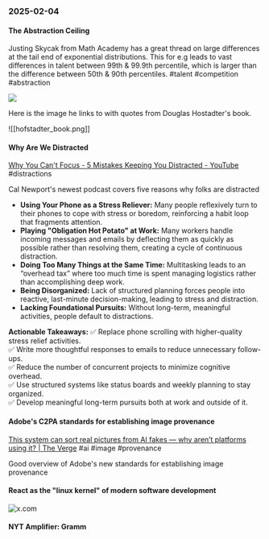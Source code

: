 ### 2025-02-04
#### The Abstraction Ceiling
Justing Skycak from Math Academy has a great thread on large differences at the tail end of exponential distributions. This for e.g leads to vast differences in talent between 99th & 99.9th percentile, which is larger than the difference between 50th & 90th percentiles. #talent #competition #abstraction

![](https://x.com/justinskycak/status/1886111134161481931)

Here is the image he links to with quotes from Douglas Hostadter's book.

![[hofstadter_book.png]]

#### Why Are We Distracted
[Why You Can't Focus - 5 Mistakes Keeping You Distracted - YouTube](https://www.youtube.com/watch?v=fjQ4ZPOCYEI) #distractions

Cal Newport's newest podcast covers five reasons why folks are distracted

- **Using Your Phone as a Stress Reliever:** Many people reflexively turn to their phones to cope with stress or boredom, reinforcing a habit loop that fragments attention.
- **Playing "Obligation Hot Potato" at Work:** Many workers handle incoming messages and emails by deflecting them as quickly as possible rather than resolving them, creating a cycle of continuous distraction.
- **Doing Too Many Things at the Same Time:** Multitasking leads to an “overhead tax” where too much time is spent managing logistics rather than accomplishing deep work.
- **Being Disorganized:** Lack of structured planning forces people into reactive, last-minute decision-making, leading to stress and distraction.
- **Lacking Foundational Pursuits:** Without long-term, meaningful activities, people default to distractions.

**Actionable Takeaways:**
✅ Replace phone scrolling with higher-quality stress relief activities.  
✅ Write more thoughtful responses to emails to reduce unnecessary follow-ups.  
✅ Reduce the number of concurrent projects to minimize cognitive overhead.  
✅ Use structured systems like status boards and weekly planning to stay organized.  
✅ Develop meaningful long-term pursuits both at work and outside of it.

#### Adobe's C2PA standards for establishing image provenance
[This system can sort real pictures from AI fakes — why aren’t platforms using it? | The Verge](https://www.theverge.com/2024/8/21/24223932/c2pa-standard-verify-ai-generated-images-content-credentials) #ai #image #provenance

Good overview of Adobe's new standards for establishing image provenance

#### React as the "linux kernel" of modern software development

![x.com](https://x.com/rauchg/status/1883157691964510607)

#### NYT Amplifier: Gramm

